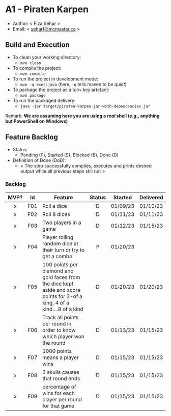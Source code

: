 # A1 - Piraten Karpen

  * Author: < Fiza Sehar >
  * Email: < seharf@mcmaster.ca >

## Build and Execution

  * To clean your working directory:
    * `mvn clean`
  * To compile the project:
    * `mvn compile`
  * To run the project in development mode:
    * `mvn -q exec:java` (here, `-q` tells maven to be _quiet_)
  * To package the project as a turn-key artefact:
    * `mvn package`
  * To run the packaged delivery:
    * `java -jar target/piraten-karpen-jar-with-dependencies.jar` 

Remark: **We are assuming here you are using a _real_ shell (e.g., anything but PowerShell on Windows)**

## Feature Backlog

 * Status: 
   * Pending (P), Started (S), Blocked (B), Done (D)
 * Definition of Done (DoD):
   * < The step successfully complies, executes and prints desired output while all previous steps still run >

### Backlog 


| MVP? | Id  | Feature  | Status  |  Started  | Delivered |
| :-:  |:-:  |---       | :-:     | :-:       | :-:       |
| x   | F01 | Roll a dice |  D | 01/09/23 | 01/10/23 |
| x   | F02 | Roll 8 dices | D | 01/11/23 | 01/11/23 |
| x   | F03 | Two players in a game | D  |  01/12/23 |01/15/23|
| x   | F04 | Player rolling random dice at their turn or try to get a combo | P |01/20/23 | |
| x   | F05 | 100 points per diamond and gold faces from the dice kept aside and score points for 3-of a king, 4 of a kind....8 of a kind | D | 01/20/23| 01/20/23|
| x   | F06 | Track all points per round in order to know which player won the round| D | 01/13/23 |01/15/23|
| x   | F07 | 1000 points means a player wins | D | 01/15/23|01/15/23|
| x   | F08 | 3 skulls causes that round ends | D |01/15/23 |01/15/23|
| x   | F09 | percentage of wins for each player per round for that game | D |01/15/23 | 01/15/23|
